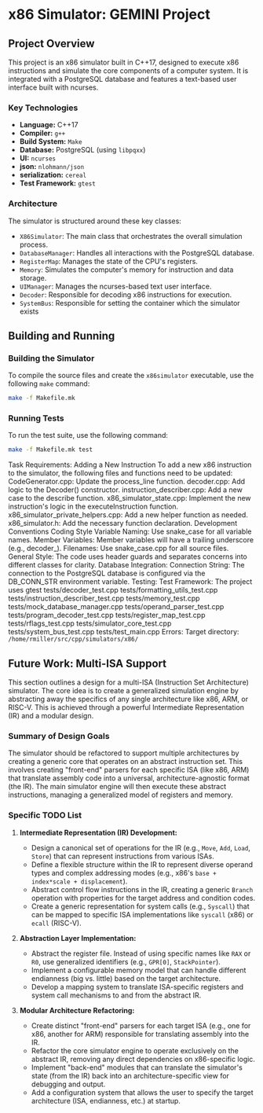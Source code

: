 # x86 Simulator: GEMINI Project

## Project Overview

This project is an x86 simulator built in C++17, designed to execute x86 instructions and simulate the core components of a computer system. It is integrated with a PostgreSQL database and features a text-based user interface built with ncurses.

### Key Technologies

*   **Language:** C++17
*   **Compiler:** `g++`
*   **Build System:** `Make`
*   **Database:** PostgreSQL (using `libpqxx`)
*   **UI:** `ncurses`
*   **json:** `nlohmann/json`
*   **serialization:** `cereal`
*   **Test Framework:** `gtest`

### Architecture

The simulator is structured around these key classes:

*   `X86Simulator`: The main class that orchestrates the overall simulation process.
*   `DatabaseManager`: Handles all interactions with the PostgreSQL database.
*   `RegisterMap`: Manages the state of the CPU's registers.
*   `Memory`: Simulates the computer's memory for instruction and data storage.
*   `UIManager`: Manages the ncurses-based text user interface.
*   `Decoder`: Responsible for decoding x86 instructions for execution.
*   `SystemBus`: Responsible for setting the container which the simulator exists


## Building and Running

### Building the Simulator

To compile the source files and create the `x86simulator` executable, use the following `make` command:

```bash
make -f Makefile.mk
```

### Running Tests

To run the test suite, use the following command:

```bash
make -f Makefile.mk test
```


Task Requirements: Adding a New Instruction
To add a new x86 instruction to the simulator,
the following files and functions need to be updated:
CodeGenerator.cpp: Update the process_line function.
decoder.cpp: Add logic to the Decoder() constructor.
instruction_describer.cpp: Add a new case to the describe function.
x86_simulator_state.cpp: Implement the new instruction's logic in the executeInstruction function.
x86_simulator_private_helpers.cpp: Add a new helper function as needed.
x86_simulator.h: Add the necessary function declaration. 
Development Conventions
Coding Style
Variable Naming: Use snake_case for all variable names.
Member Variables: Member variables will have a trailing underscore (e.g., decoder_).
Filenames: Use snake_case.cpp for all source files.
General Style: The code uses header guards and separates concerns into different classes for clarity. 
Database Integration:
Connection String: The connection to the PostgreSQL database is configured via the DB_CONN_STR environment variable.
Testing:
Test Framework: The project uses gtest
tests/decoder_test.cpp
tests/formatting_utils_test.cpp
tests/instruction_describer_test.cpp
tests/memory_test.cpp
tests/mock_database_manager.cpp
tests/operand_parser_test.cpp
tests/program_decoder_test.cpp
tests/register_map_test.cpp
tests/rflags_test.cpp
tests/simulator_core_test.cpp
tests/system_bus_test.cpp
tests/test_main.cpp
Errors:
Target directory: `/home/rmiller/src/cpp/simulators/x86/`

## Future Work: Multi-ISA Support

This section outlines a design for a multi-ISA (Instruction Set Architecture) simulator. The core idea is to create a generalized simulation engine by abstracting away the specifics of any single architecture like x86, ARM, or RISC-V. This is achieved through a powerful Intermediate Representation (IR) and a modular design.

### Summary of Design Goals

The simulator should be refactored to support multiple architectures by creating a generic core that operates on an abstract instruction set. This involves creating "front-end" parsers for each specific ISA (like x86, ARM) that translate assembly code into a universal, architecture-agnostic format (the IR). The main simulator engine will then execute these abstract instructions, managing a generalized model of registers and memory.

### Specific TODO List

1.  **Intermediate Representation (IR) Development:**
    *   Design a canonical set of operations for the IR (e.g., `Move`, `Add`, `Load`, `Store`) that can represent instructions from various ISAs.
    *   Define a flexible structure within the IR to represent diverse operand types and complex addressing modes (e.g., x86's `base + index*scale + displacement`).
    *   Abstract control flow instructions in the IR, creating a generic `Branch` operation with properties for the target address and condition codes.
    *   Create a generic representation for system calls (e.g., `Syscall`) that can be mapped to specific ISA implementations like `syscall` (x86) or `ecall` (RISC-V).

2.  **Abstraction Layer Implementation:**
    *   Abstract the register file. Instead of using specific names like `RAX` or `R0`, use generalized identifiers (e.g., `GPR[0]`, `StackPointer`).
    *   Implement a configurable memory model that can handle different endianness (big vs. little) based on the target architecture.
    *   Develop a mapping system to translate ISA-specific registers and system call mechanisms to and from the abstract IR.

3.  **Modular Architecture Refactoring:**
    *   Create distinct "front-end" parsers for each target ISA (e.g., one for x86, another for ARM) responsible for translating assembly into the IR.
    *   Refactor the core simulator engine to operate exclusively on the abstract IR, removing any direct dependencies on x86-specific logic.
    *   Implement "back-end" modules that can translate the simulator's state (from the IR) back into an architecture-specific view for debugging and output.
    *   Add a configuration system that allows the user to specify the target architecture (ISA, endianness, etc.) at startup.
